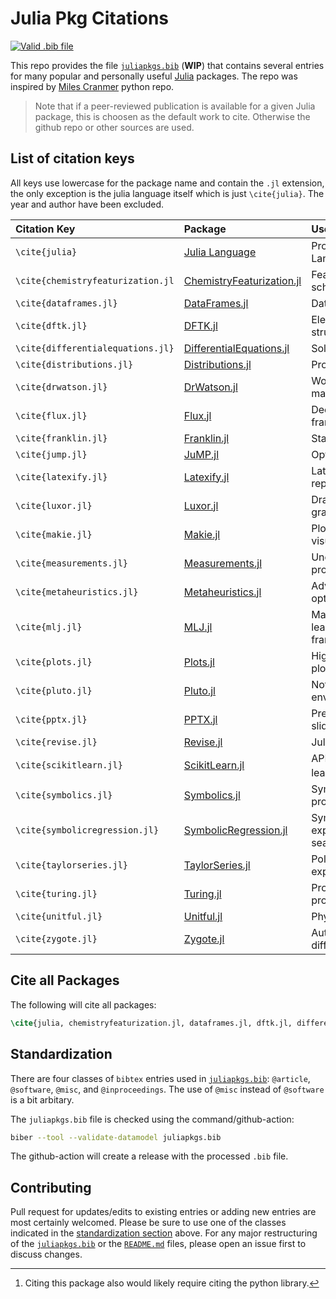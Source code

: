 # Julia Pkg Citations
[![Valid .bib file](https://github.com/stefanbringuier/JuliaPkgCitations/actions/workflows/biber-check.yml/badge.svg)](https://github.com/stefanbringuier/JuliaPkgCitations/actions/workflows/biber-check.yml)

This repo provides the file [`juliapkgs.bib`](juliapkgs.bib) (**WIP**) that contains several entries for many popular and personally useful [Julia](https://julialang.org/) packages. The repo was inspired by [Miles Cranmer](https://github.com/MilesCranmer/python_citations) python repo.

> Note that if a peer-reviewed publication is available for a given Julia package, this is choosen as the default work to cite. Otherwise the github repo or other sources are used.

## List of citation keys

All keys use lowercase for the package name and contain the `.jl` extension, the only exception is the julia language itself which is just `\cite{julia}`. The year and author have been excluded.

| Citation Key                      | Package                                                                       				  | Use                        |
| :-------------------------------- | :---------------------------------------------------------------------------------------------------------- | :------------------------- |
| `\cite{julia}`                    | [Julia Language](https://github.com/JuliaLang/julia)                          				  | Programming Language       |
| `\cite{chemistryfeaturization.jl` | [ChemistryFeaturization.jl](https://github.com/Chemellia/ChemistryFeaturization.jl)                         | Featurization schema       |
| `\cite{dataframes.jl}`            | [DataFrames.jl](https://github.com/JuliaData/DataFrames.jl)                   				  | Data structures            |
| `\cite{dftk.jl}`                  | [DFTK.jl](https://github.com/JuliaMolSim/DFTK.jl)                             				  | Electronic structure       |
| `\cite{differentialequations.jl}` | [DifferentialEquations.jl](https://github.com/SciML/DifferentialEquations.jl) 				  | Solver library             |
| `\cite{distributions.jl}`         | [Distributions.jl](https://github.com/JuliaStats/Distributions.jl)            				  | Probability                |
| `\cite{drwatson.jl}`              | [DrWatson.jl](https://github.com/JuliaDynamics/DrWatson.jl)                   				  | Workflow mangement         |
| `\cite{flux.jl}`                  | [Flux.jl](https://github.com/FluxML/Flux.jl)                                  				  | Deep learning framework    |
| `\cite{franklin.jl}`              | [Franklin.jl](https://github.com/tlienart/Franklin.jl)                        				  | Static websites            |
| `\cite{jump.jl}`                  | [JuMP.jl](https://github.com/jump-dev/JuMP.jl)                                				  | Optimization               |
| `\cite{latexify.jl}`              | [Latexify.jl](https://github.com/korsbo/Latexify.jl)                          				  | Latex representations      |
| `\cite{luxor.jl}`                 | [Luxor.jl](https://github.com/JuliaGraphics/Luxor.jl)                         				  | Drawing graphics           |
| `\cite{makie.jl}`                 | [Makie.jl](https://github.com/MakieOrg/Makie.jl)                              				  | Plotting and visualization |
| `\cite{measurements.jl}`          | [Measurements.jl](https://github.com/JuliaPhysics/Measurements.jl)            				  | Uncertainty propagation    |
| `\cite{metaheuristics.jl}`        | [Metaheuristics.jl](https://github.com/jmejia8/Metaheuristics.jl)             				  | Advanced optimization      |
| `\cite{mlj.jl}`                   | [MLJ.jl](https://github.com/alan-turing-institute/MLJ.jl)                     				  | Machine learning framework |
| `\cite{plots.jl}`                 | [Plots.jl](https://github.com/JuliaPlots/Plots.jl)                            				  | High-level plotting        |
| `\cite{pluto.jl}`                 | [Pluto.jl](https://github.com/fonsp/Pluto.jl)                                 				  | Notebook environment       |
| `\cite{pptx.jl}`                  | [PPTX.jl](https://github.com/ASML-Labs/PPTX.jl)                               				  | Presentation slides        |
| `\cite{revise.jl}`                | [Revise.jl](https://github.com/timholy/Revise.jl)                             				  | Julia REPL tool            |
| `\cite{scikitlearn.jl}`           | [ScikitLearn.jl](https://github.com/cstjean/ScikitLearn.jl)                   				  | API for scikit-learn[^1]   |
| `\cite{symbolics.jl}`             | [Symbolics.jl](https://github.com/JuliaSymbolics/Symbolics.jl)                				  | Symbolic programming       |
| `\cite{symbolicregression.jl}`    | [SymbolicRegression.jl](https://github.com/MilesCranmer/SymbolicRegression.jl)				  | Symbolic expression search |
| `\cite{taylorseries.jl}`          | [TaylorSeries.jl](https://github.com/JuliaDiff/TaylorSeries.jl)               				  | Polynomial expansion       |
| `\cite{turing.jl}`                | [Turing.jl](https://github.com/TuringLang/Turing.jl)                          				  | Probablistic programming   |
| `\cite{unitful.jl}`               | [Unitful.jl](https://github.com/PainterQubits/Unitful.jl)                     				  | Physical units             |
| `\cite{zygote.jl}`                | [Zygote.jl](https://github.com/FluxML/Zygote.jl)                              				  | Automatic differentiation  |

## Cite all Packages

The following will cite all packages:

```latex
\cite{julia, chemistryfeaturization.jl, dataframes.jl, dftk.jl, differentialequations.jl, distributions.jl, drwatson.jl, flux.jl, franklin.jl, jump.jl, latexify.jl, luxor.jl, makie.jl, measurements.jl, metaheuristics.jl, mlj.jl, plots.jl, pluto.jl, pptx.jl,scikitlearn.jl, symbolics.jl, symbolicregression.jl, taylorseries.jl, turing.jl, unitful.jl, zygote.jl} 
```

## Standardization

There are four classes of `bibtex` entries used in [`juliapkgs.bib`](juliapkgs.bib): `@article`, `@software`, `@misc`, and `@inproceedings`. The use of `@misc` instead of `@software` is a bit arbitary.

The `juliapkgs.bib` file is checked using the command/github-action:

```sh
biber --tool --validate-datamodel juliapkgs.bib
```

The github-action will create a release with the processed `.bib` file.

[^1]: Citing this package also would likely require citing the python library.

## Contributing

Pull request for updates/edits to existing entries or adding new entries are most certainly welcomed. Please be sure to use one of the classes indicated in the [standardization section](#standardization) above. For any major restructuring of the [`juliapkgs.bib`](juliapkgs.bib) or the [`README.md`](README.md) files, please open an issue first to discuss changes.
